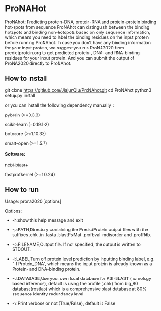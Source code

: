# ProNAHot
ProNAhot: Predicting protein-DNA, protein-RNA and protein-protein binding hot-spots from sequence
ProNAhot can distinguish between the binding hotspots and binding non-hotspots based on only sequence information,
which means you need to label the binding residues on the input protein before running ProNAhot.
In case you don't have any binding information for your input protein, 
we suggest you run ProNA2020 from predictprotein.org to get predicted protein-, DNA- and RNA-binding residues for your input protein.
And you can submit the output of ProNA2020 directly to ProNAhot.

## How to install
git clone https://github.com/JiajunQiu/ProNAhot.git
cd ProNAhot
python3 setup.py install

or you can install the following dependency manually：

pybrain (>=0.3.3)

scikit-learn (=0.19.1-2)

botocore (>=1.10.33)

smart-open (>=1.5.7)

#### Software:

ncbi-blast+

fastprofkernel (>=1.0.24)

## How to run

Usage: prona2020 [options]

Options:

* -h:show this help message and exit
  
* -p:PATH,Directory containing the PredictProtein output files with the
               suffixes .chk .in .fasta .blastPsiMat .profbval .mdisorder and
               .profRdb.
               
* -o:FILENAME,Output file. If not specified, the output is written to STDOUT.
  
* -l:LABEL,Turn off protein level prediction by inputting binding label,
               e.g. "-l  Protein_DNA", which means the input protein is already known as a Protein- and DNA-binding protein.
               
* -d:DATABASE,Use your own local database for PSI-BLAST (homology based
               inference), default is using the profile (.chk) from big_80
               database(rostlab) which is a comprehensive blast database at
               80% sequence identity redundancy level
               
* -v:Print verbose or not (True/False), default is False

